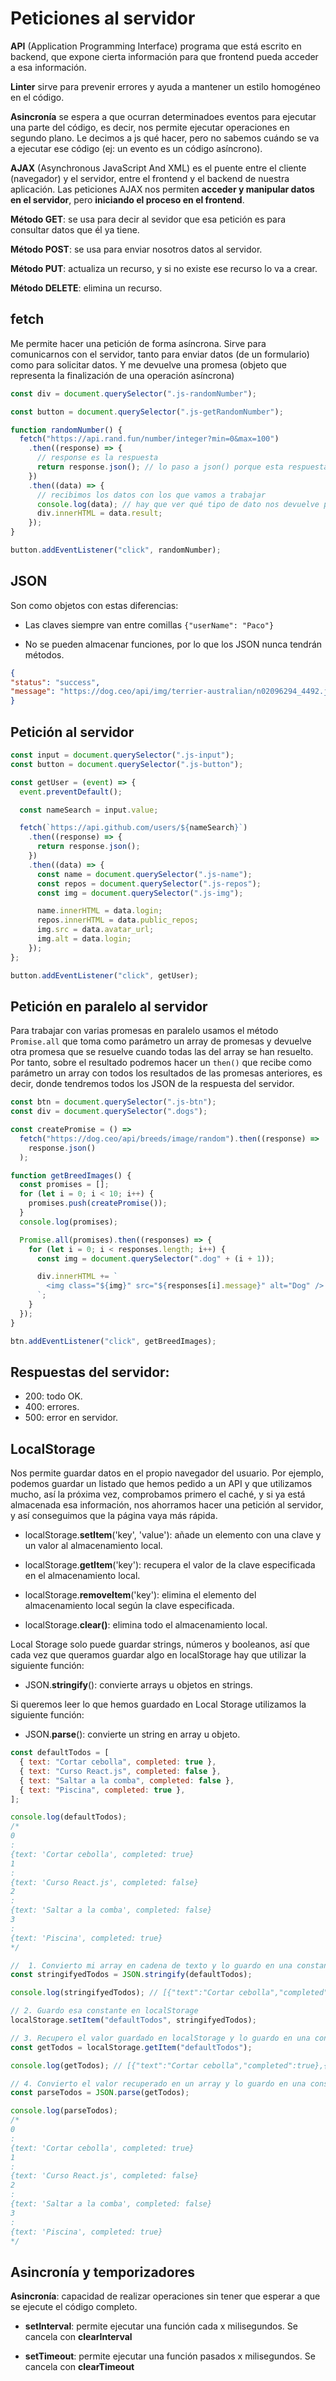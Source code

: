 # Peticiones al servidor

**API** (Application Programming Interface) programa que está escrito en backend, que expone cierta información para que frontend pueda acceder a esa información.

**Linter** sirve para prevenir errores y ayuda a mantener un estilo homogéneo en el código.

**Asincronía** se espera a que ocurran determinadoes eventos para ejecutar una parte del código, es decir, nos permite ejecutar operaciones en segundo plano. Le decimos a js qué hacer, pero no sabemos cuándo se va a ejecutar ese código (ej: un evento es un código asíncrono).

**AJAX** (Asynchronous JavaScript And XML) es el puente entre el cliente (navegador) y el servidor, entre el frontend y el backend de nuestra aplicación. Las peticiones AJAX nos permiten **acceder y manipular datos en el servidor**, pero **iniciando el proceso en el frontend**.

**Método GET**: se usa para decir al sevidor que esa petición es para consultar datos que él ya tiene.

**Método POST**: se usa para enviar nosotros datos al servidor.

**Método PUT**: actualiza un recurso, y si no existe ese recurso lo va a crear.

**Método DELETE**: elimina un recurso.

## fetch

Me permite hacer una petición de forma asíncrona. Sirve para comunicarnos con el servidor, tanto para enviar datos (de un formulario) como para solicitar datos. Y me devuelve una promesa (objeto que representa la finalización de una operación asíncrona)

```javascript
const div = document.querySelector(".js-randomNumber");

const button = document.querySelector(".js-getRandomNumber");

function randomNumber() {
  fetch("https://api.rand.fun/number/integer?min=0&max=100")
    .then((response) => {
      // response es la respuesta
      return response.json(); // lo paso a json() porque esta respuesta me da da en bites y no lo entendemos
    })
    .then((data) => {
      // recibimos los datos con los que vamos a trabajar
      console.log(data); // hay que ver qué tipo de dato nos devuelve para poder saber cómo pintarlo luego en html o hacer lo que quiera con él...
      div.innerHTML = data.result;
    });
}

button.addEventListener("click", randomNumber);
```

## JSON

Son como objetos con estas diferencias:

- Las claves siempre van entre comillas `{"userName": "Paco"}`

- No se pueden almacenar funciones, por lo que los JSON nunca tendrán métodos.

```JSON
{
"status": "success",
"message": "https://dog.ceo/api/img/terrier-australian/n02096294_4492.jpg"
}
```

## Petición al servidor

```javascript
const input = document.querySelector(".js-input");
const button = document.querySelector(".js-button");

const getUser = (event) => {
  event.preventDefault();

  const nameSearch = input.value;

  fetch(`https://api.github.com/users/${nameSearch}`)
    .then((response) => {
      return response.json();
    })
    .then((data) => {
      const name = document.querySelector(".js-name");
      const repos = document.querySelector(".js-repos");
      const img = document.querySelector(".js-img");

      name.innerHTML = data.login;
      repos.innerHTML = data.public_repos;
      img.src = data.avatar_url;
      img.alt = data.login;
    });
};

button.addEventListener("click", getUser);
```

## Petición en paralelo al servidor

Para trabajar con varias promesas en paralelo usamos el método `Promise.all` que toma como parámetro un array de promesas y devuelve otra promesa que se resuelve cuando todas las del array se han resuelto. Por tanto, sobre el resultado podremos hacer un `then()` que recibe como parámetro un array con todos los resultados de las promesas anteriores, es decir, donde tendremos todos los JSON de la respuesta del servidor.

```javascript
const btn = document.querySelector(".js-btn");
const div = document.querySelector(".dogs");

const createPromise = () =>
  fetch("https://dog.ceo/api/breeds/image/random").then((response) =>
    response.json()
  );

function getBreedImages() {
  const promises = [];
  for (let i = 0; i < 10; i++) {
    promises.push(createPromise());
  }
  console.log(promises);

  Promise.all(promises).then((responses) => {
    for (let i = 0; i < responses.length; i++) {
      const img = document.querySelector(".dog" + (i + 1));

      div.innerHTML += `
        <img class="${img}" src="${responses[i].message}" alt="Dog" />
      `;
    }
  });
}

btn.addEventListener("click", getBreedImages);
```

## Respuestas del servidor:

- 200: todo OK.
- 400: errores.
- 500: error en servidor.

## LocalStorage

Nos permite guardar datos en el propio navegador del usuario. Por ejemplo, podemos guardar un listado que hemos pedido a un API y que utilizamos mucho, así la próxima vez, comprobamos primero el caché, y si ya está almacenada esa información, nos ahorramos hacer una petición al servidor, y así conseguimos que la página vaya más rápida.

- localStorage.**setItem**('key', 'value'): añade un elemento con una clave y un valor al almacenamiento local.

- localStorage.**getItem**('key'): recupera el valor de la clave especificada en el almacenamiento local.

- localStorage.**removeItem**('key'): elimina el elemento del almacenamiento local según la clave especificada.

- localStorage.**clear()**: elimina todo el almacenamiento local.

Local Storage solo puede guardar strings, números y booleanos, así que cada vez que queramos guardar algo en localStorage hay que utilizar la siguiente función:

- JSON.**stringify**(): convierte arrays u objetos en strings.

Si queremos leer lo que hemos guardado en Local Storage utilizamos la siguiente función:

- JSON.**parse**(): convierte un string en array u objeto.

```javascript
const defaultTodos = [
  { text: "Cortar cebolla", completed: true },
  { text: "Curso React.js", completed: false },
  { text: "Saltar a la comba", completed: false },
  { text: "Piscina", completed: true },
];

console.log(defaultTodos);
/*
0
: 
{text: 'Cortar cebolla', completed: true}
1
: 
{text: 'Curso React.js', completed: false}
2
: 
{text: 'Saltar a la comba', completed: false}
3
: 
{text: 'Piscina', completed: true}
*/

//  1. Convierto mi array en cadena de texto y lo guardo en una constante
const stringifyedTodos = JSON.stringify(defaultTodos);

console.log(stringifyedTodos); // [{"text":"Cortar cebolla","completed":true},{"text":"Curso React.js","completed":false},{"text":"Saltar a la comba","completed":false},{"text":"Piscina","completed":true}]

// 2. Guardo esa constante en localStorage
localStorage.setItem("defaultTodos", stringifyedTodos);

// 3. Recupero el valor guardado en localStorage y lo guardo en una constante
const getTodos = localStorage.getItem("defaultTodos");

console.log(getTodos); // [{"text":"Cortar cebolla","completed":true},{"text":"Curso React.js","completed":false},{"text":"Saltar a la comba","completed":false},{"text":"Piscina","completed":true}]

// 4. Convierto el valor recuperado en un array y lo guardo en una constante
const parseTodos = JSON.parse(getTodos);

console.log(parseTodos);
/*
0
: 
{text: 'Cortar cebolla', completed: true}
1
: 
{text: 'Curso React.js', completed: false}
2
: 
{text: 'Saltar a la comba', completed: false}
3
: 
{text: 'Piscina', completed: true}
*/
```

## Asincronía y temporizadores

**Asincronía**: capacidad de realizar operaciones sin tener que esperar a que se ejecute el código completo.

- **setInterval**: permite ejecutar una función cada x milisegundos. Se cancela con **clearInterval**

- **setTimeout**: permite ejecutar una función pasados x milisegundos. Se cancela con **clearTimeout**
